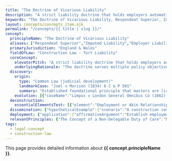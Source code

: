 ```yaml
---
title: "The Doctrine of Vicarious Liability"
description: "A strict liability doctrine that holds employers automatically responsible for tortious acts committed by employees during the course of their employment, extending liability beyond the actual wrongdoer to parties with deeper pockets and insurance coverage."
keywords: "The Doctrine of Vicarious Liability, Respondeat Superior, Imputed Liability, Employer Liability for Employee Acts, Master and Servant Liability, Construction Law - Tort Liability, England & Wales, construction law, legal concept"
layout: concepts/concepts_item.njk
permalink: "/concepts/{{ title | slug }}/"
concept:
  principleName: "The Doctrine of Vicarious Liability"
  aliases: ["Respondeat Superior","Imputed Liability","Employer Liability for Employee Acts","Master and Servant Liability"]
  primaryJurisdiction: "England & Wales"
  fieldOfLaw: "Construction Law - Tort Liability"
  coreConcept:
    elevatorPitch: "A strict liability doctrine that holds employers automatically responsible for tortious acts committed by employees during the course of their employment, extending liability beyond the actual wrongdoer to parties with deeper pockets and insurance coverage."
    underlyingRationale: "The doctrine serves multiple policy objectives: ensuring adequate compensation for victims by targeting defendants with greater financial resources; incentivizing employers to exercise proper supervision and control over employees; and recognizing that employers benefit from employee activities and should bear associated risks."
  discovery:
    origin:
      type: "Common Law (judicial development)"
      landmarkCase: "Joel v Morison (1834) 6 C & P 501"
      summary: "Established foundational principle that masters are liable for servants' acts performed in course of employment, even where master had no knowledge or approval of the specific act causing harm."
    evolution: [{"caseName":"Limpus v London General Omnibus Co (1862) 1 H & C 526","year":1862,"contribution":"Extended vicarious liability to acts expressly forbidden by employer, establishing that prohibition does not necessarily take conduct outside course of employment if closely connected to authorized duties."},{"caseName":"Dubai Aluminium Co Ltd v Salaam [2002] UKHL 48","year":2002,"contribution":"House of Lords modernized test for vicarious liability by focusing on 'close connection' between employment and wrongful act, moving away from rigid 'course of employment' formulation."},{"caseName":"Various Claimants v WM Morrison Supermarkets [2020] UKSC 12","year":2020,"contribution":"Supreme Court clarified limits of vicarious liability, holding employer not liable for employee's personal vendetta despite using work facilities, emphasizing need for genuine connection to employment role."}]
  deconstruction:
    essentialElementsTest: [{"element":"Employment or Akin Relationship","description":"There must be an employment relationship or relationship 'akin to employment' between defendant and tortfeasor, assessed through factors including control, integration, and mutual obligation."},{"element":"Tortious Act by Employee","description":"The employee must have committed a recognized tort (negligence, trespass, etc.) causing harm to a third party - vicarious liability does not create new causes of action."},{"element":"Close Connection Test","description":"The wrongful act must be so closely connected with authorized acts that it can fairly be regarded as done in course of employment, even if expressly prohibited."},{"element":"Third Party Harm","description":"The tortious act must cause harm to someone other than the employer - employers cannot be vicariously liable to themselves for employee acts."}]
  dissemination: {"hypotheticalExample":{"scenario":"A construction company employs a crane operator who, while moving materials on site, operates the crane negligently and drops a steel beam that injures a pedestrian walking past the construction site. The crane operator was following general work instructions but was not directly supervised at the moment of the accident. Investigation reveals the operator was properly trained and the equipment was in good condition.","outcome":"The construction company would be vicariously liable for the pedestrian's injuries despite having no direct fault. The crane operator was clearly acting in course of employment when the negligent act occurred, and there is a close connection between the authorized crane operation and the harm caused. The company's proper training and equipment maintenance would not eliminate vicarious liability, though it might affect any contribution claims against the operator."},"audienceAdaptation":{"forClient":"Vicarious liability means you can be held legally responsible for your employees' mistakes even when you've done nothing wrong yourself. This applies whenever your employees cause harm to others while doing their jobs, even if they disobey your instructions or act carelessly. The good news is that your insurance should cover this, but you should ensure adequate coverage and implement strong supervision, training, and safety procedures to minimize risks. You generally won't be liable for independent contractors unless you exercise significant control over their work.","forLawyer":"Vicarious liability claims require careful analysis of the relationship between defendant and tortfeasor, and the connection between employment and wrongful act. Key considerations include: distinguishing employees from independent contractors using multiple factor tests; applying the close connection test from Dubai Aluminium; assessing whether acts fall within course of employment despite prohibitions; and determining scope of employer's insurance coverage. Consider potential defenses including independent contractor status, personal acts outside employment, and contribution claims against actual tortfeasors."}}
  deployment: {"application":{"affirmativeArgument":"Establish employment or quasi-employment relationship through control and integration factors; prove employee committed recognized tort causing claimant's harm; demonstrate close connection between employment duties and wrongful act; show act occurred during work time/location; target employer as defendant with adequate insurance/resources.","defensiveArgument":"Challenge employment relationship by establishing independent contractor status; prove act was purely personal 'frolic' outside employment scope; demonstrate lack of close connection between authorized duties and harmful act; establish act was criminal personal vendetta; argue claimant should pursue actual tortfeasor directly."},"legalConsequence":"If successfully applied, creates joint and several liability between employer and employee, allowing claimant to recover full damages from employer regardless of employee's ability to pay, though employer may seek contribution from employee under Civil Liability (Contribution) Act 1978."}
  relevantPrinciples: {"The Concept of a Non-Delegable Duty of Care":"Non-delegable duties create primary liability distinct from vicarious liability, ensuring responsibility cannot be avoided by delegating to independent contractors","The Principle of Contribution Between Joint Tortfeasors":"Allows employers held vicariously liable to seek contribution from employees or other parties who contributed to the harm","The Doctrine of Subrogation in Insurance Matters":"Enables insurers who pay vicarious liability claims to pursue recovery against actual tortfeasors in employer's name"}
tags: 
  - legal-concept
  - construction-law
---
```


This page provides detailed information about **{{ concept.principleName }}**.
